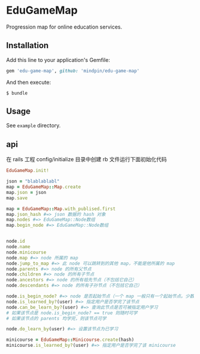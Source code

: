 # EduGameMap

Progression map for online education services.

## Installation

Add this line to your application's Gemfile:

```ruby
gem 'edu-game-map', github: 'mindpin/edu-game-map'
```

And then execute:

    $ bundle

## Usage

See `example` directory.

## api

在 rails 工程 config/initialize 目录中创建 rb 文件运行下面初始化代码
```ruby
EduGameMap.init!
```

```ruby
json = "blablablabl"
map = EduGameMap::Map.create
map.json = json
map.save

map = EduGameMap::Map.with_publised.first
map.json_hash #=> json 数据的 hash 对象
map.nodes #=> EduGameMap::Node数组
map.begin_node #=> EduGameMap::Node数组


node.id
node.name
node.minicourse
node.map #=> node 所属的 map
node.jump_to_map #=> 此 node 可以跳转到的其他 map，不能是他所属的 map
node.parents #=> node 的所有父节点
node.children #=> node 的所有子节点
node.ancestors #=> node 的所有祖先节点（不包括它自己）
node.descendants #=> node 的所有子孙节点（不包括它自己）

node.is_begin_node? #=> node 是否起始节点（一个 map 一般只有一个起始节点。少数情况下有多个。没有父节点的节点就是起始节点）
node.is_learned_by?(user) #=> 指定用户是否学完了该节点
node.can_be_learn_by?(user) #=> 查询此节点是否可被指定用户学习
# 如果该节点是 node.is_begin_node? == true 则随时可学
# 如果该节点的 parents 均学完，则该节点可学

node.do_learn_by(user) #=> 设置该节点为已学习

minicourse = EduGameMap::Minicourse.create(hash)
minicourse.is_learned_by?(user) #=> 指定用户是否学完了该 minicourse
```